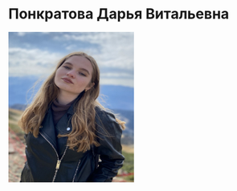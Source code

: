 # Понкратова Дарья Витальевна
<img src="https://github.com/PoncratovaD/laba/blob/main/cv.jpg"  width="250" height="300">
